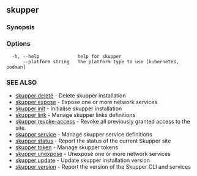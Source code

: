## skupper



### Synopsis



### Options

```
  -h, --help              help for skupper
      --platform string   The platform type to use [kubernetes, podman]
```

### SEE ALSO

* [skupper delete](skupper_delete.md)	 - Delete skupper installation
* [skupper expose](skupper_expose.md)	 - Expose one or more network services
* [skupper init](skupper_init.md)	 - Initialise skupper installation
* [skupper link](skupper_link.md)	 - Manage skupper links definitions
* [skupper revoke-access](skupper_revoke-access.md)	 - Revoke all previously granted access to the site.
* [skupper service](skupper_service.md)	 - Manage skupper service definitions
* [skupper status](skupper_status.md)	 - Report the status of the current Skupper site
* [skupper token](skupper_token.md)	 - Manage skupper tokens
* [skupper unexpose](skupper_unexpose.md)	 - Unexpose one or more network services
* [skupper update](skupper_update.md)	 - Update skupper installation version
* [skupper version](skupper_version.md)	 - Report the version of the Skupper CLI and services

